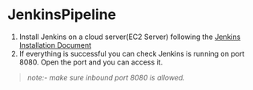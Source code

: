# JenkinsPipeline
1. Install Jenkins on a cloud server(EC2 Server) following the [Jenkins Installation Document](https://www.jenkins.io/doc/book/installing/)
2. If everything is successful you can check Jenkins is running on port 8080. Open the port and you can access it. 
> _note:- make sure inbound port 8080 is allowed._
